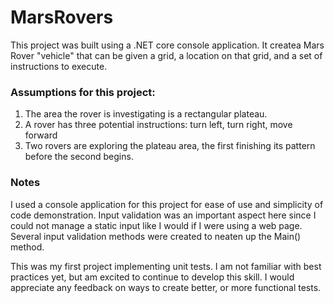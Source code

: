 # MarsRovers

This project was built using a .NET core console application. It createa Mars Rover "vehicle" that can be given a grid, a location on that grid, and a set of instructions to execute.

### Assumptions for this project:
1. The area the rover is investigating is a rectangular plateau.
2. A rover has three potential instructions: turn left, turn right, move forward
3. Two rovers are exploring the plateau area, the first finishing its pattern before the second begins.

### Notes
I used a console application for this project for ease of use and simplicity of code demonstration. Input validation was an important aspect here since I could not manage a static input like I would if I were using a web page. Several input validation methods were created to neaten up the Main() method. 

This was my first project implementing unit tests. I am not familiar with best practices yet, but am excited to continue to develop this skill. I would appreciate any feedback on ways to create better, or more functional tests.

